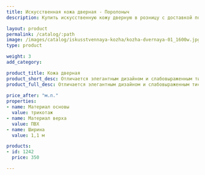 ```yaml
---
title: Искусственная кожа дверная - Поролоныч
description: Купить искусственную кожу дверную в розницу с доставкой по Москве.

layout: product
permalink: /catalog/:path
image: /images/catalog/iskusstvennaya-kozha/kozha-dvernaya-01_1600w.jpg
type: product

weight: 3
add_category: 

product_title: Кожа дверная
product_short_desc: Отличается элегантным дизайном и слабовыраженным тиснением. Приятная фактура. Прочная на разрыв.
product_full_desc: Отличается элегантным дизайном и слабовыраженным тиснением. Приятная фактура. Прочная на разрыв.
        
price_after: "м.п."
properties:
- name: Материал основы
  value: трикотаж
- name: Материал верха
  value: ПВХ
- name: Ширина
  value: 1,1 м

products:
- id: 1242
  price: 350

---
```

